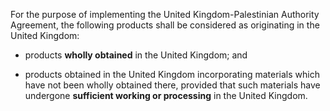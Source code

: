 For the purpose of implementing the United Kingdom-Palestinian Authority Agreement, the following products shall be considered as originating in the United Kingdom:

- products **wholly obtained** in the United Kingdom; and

- products obtained in the United Kingdom incorporating materials which have not been wholly obtained there, provided that such materials have undergone **sufficient working or processing** in the United Kingdom.
